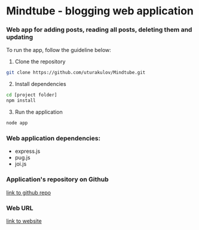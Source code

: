 # Mindtube - blogging web application

### Web app for adding posts, reading all posts, deleting them and updating

To run the app, follow the guideline below:

1. Clone the repository

```bash
git clone https://github.com/uturakulov/Mindtube.git
```

2. Install dependencies

```bash
cd [project folder]
npm install
```

3. Run the application

```bash
node app
```

### Web application dependencies:

- express.js
- pug.js
- joi.js

### Application's repository on Github

[link to github repo](https://github.com/uturakulov/Mindtube.git)

### Web URL

[link to website](https://mindtube8878.glitch.me/)
